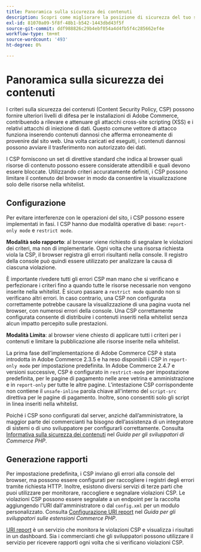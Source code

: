 ```yaml
---
title: Panoramica sulla sicurezza dei contenuti
description: Scopri come migliorare la posizione di sicurezza del tuo store Adobe Commerce utilizzando un criterio per la sicurezza dei contenuti.
exl-id: 81070a09-5f8f-48b1-b542-1443dbd43f5f
source-git-commit: ddf988826c29b4ebf054a4d4fb5f4c285662ef4e
workflow-type: tm+mt
source-wordcount: '493'
ht-degree: 0%

---
```


# Panoramica sulla sicurezza dei contenuti

I criteri sulla sicurezza dei contenuti (Content Security Policy, CSP) possono fornire ulteriori livelli di difesa per le installazioni di Adobe Commerce, contribuendo a rilevare e attenuare gli attacchi cross-site scripting (XSS) e i relativi attacchi di iniezione di dati. Questo comune vettore di attacco funziona inserendo contenuti dannosi che afferma erroneamente di provenire dal sito web. Una volta caricati ed eseguiti, i contenuti dannosi possono avviare il trasferimento non autorizzato dei dati.

I CSP forniscono un set di direttive standard che indica al browser quali risorse di contenuto possono essere considerate attendibili e quali devono essere bloccate. Utilizzando criteri accuratamente definiti, i CSP possono limitare il contenuto del browser in modo da consentire la visualizzazione solo delle risorse nella whitelist.

## Configurazione

Per evitare interferenze con le operazioni del sito, i CSP possono essere implementati in fasi. I CSP hanno due modalità operative di base: `report-only mode` e `restrict mode`.

**Modalità solo rapporto**: al browser viene richiesto di segnalare le violazioni dei criteri, ma non di implementarle. Ogni volta che una risorsa richiesta viola la CSP, il browser registra gli errori risultanti nella console. Il registro della console può quindi essere utilizzato per analizzare la causa di ciascuna violazione.

È importante rivedere tutti gli errori CSP man mano che si verificano e perfezionare i criteri fino a quando tutte le risorse necessarie non vengono inserite nella whitelist. È sicuro passare a `restrict mode` quando non si verificano altri errori. In caso contrario, una CSP non configurata correttamente potrebbe causare la visualizzazione di una pagina vuota nel browser, con numerosi errori della console. Una CSP correttamente configurata consente di distribuire i contenuti inseriti nella whitelist senza alcun impatto percepito sulle prestazioni.

**Modalità Limita**: al browser viene chiesto di applicare tutti i criteri per i contenuti e limitare la pubblicazione alle risorse inserite nella whitelist.

La prima fase dell’implementazione di Adobe Commerce CSP è stata introdotta in Adobe Commerce 2.3.5 e ha reso disponibili i CSP in `report-only mode` per impostazione predefinita.  In Adobe Commerce 2.4.7 e versioni successive, CSP è configurato in `restrict-mode` per impostazione predefinita, per le pagine di pagamento nelle aree vetrina e amministrazione e in `report-only` per tutte le altre pagine. L’intestazione CSP corrispondente non contiene il `unsafe-inline` parola chiave all&#39;interno del `script-src` direttiva per le pagine di pagamento. Inoltre, sono consentiti solo gli script in linea inseriti nella whitelist.

Poiché i CSP sono configurati dal server, anziché dall’amministratore, la maggior parte dei commercianti ha bisogno dell’assistenza di un integratore di sistemi o di uno sviluppatore per configurarli correttamente. Consulta [Informativa sulla sicurezza dei contenuti](https://developer.adobe.com/commerce/php/development/security/content-security-policies/) nel _Guida per gli sviluppatori di Commerce PHP_.


## Generazione rapporti

Per impostazione predefinita, i CSP inviano gli errori alla console del browser, ma possono essere configurati per raccogliere i registri degli errori tramite richiesta HTTP. Inoltre, esistono diversi servizi di terze parti che puoi utilizzare per monitorare, raccogliere e segnalare violazioni CSP. Le violazioni CSP possono essere segnalate a un endpoint per la raccolta aggiungendo l&#39;URI dall&#39;amministratore o dal `config.xml` per un modulo personalizzato.  Consulta [Configurazione URI report](https://developer.adobe.com/commerce/php/development/security/content-security-policies/#report-uri-configuration) nel _Guida per gli sviluppatori sulle estensioni Commerce PHP_.

[URI report](https://report-uri.io/) è un servizio che monitora le violazioni CSP e visualizza i risultati in un dashboard. Sia i commercianti che gli sviluppatori possono utilizzare il servizio per ricevere rapporti ogni volta che si verificano violazioni CSP.
